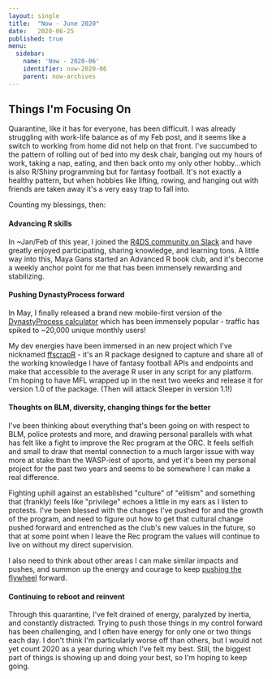 ```yaml
---
layout: single
title:  "Now - June 2020"
date:   2020-06-25
published: true
menu:
  sidebar:
    name: 'Now - 2020-06'
    identifier: now-2020-06
    parent: now-archives
---
```

## Things I'm Focusing On

Quarantine, like it has for everyone, has been difficult. I was already struggling with work-life balance as of my Feb post, and it seems like a switch to working from home did not help on that front. I've succumbed to the pattern of rolling out of bed into my desk chair, banging out my hours of work, taking a nap, eating, and then back onto my only other hobby...which is also R/Shiny programming but for fantasy football. It's not exactly a healthy pattern, but when hobbies like lifting, rowing, and hanging out with friends are taken away it's a very easy trap to fall into.

Counting my blessings, then:

#### Advancing R skills

In ~Jan/Feb of this year, I joined the [R4DS community on Slack](http://r4ds.io/join) and have greatly enjoyed participating, sharing knowledge, and learning tons. A little way into this, Maya Gans started an Advanced R book club, and it's become a weekly anchor point for me that has been immensely rewarding and stabilizing.

#### Pushing DynastyProcess forward

In May, I finally released a brand new mobile-first version of the [DynastyProcess calculator](https://apps.dynastyprocess.com/calculator) which has been immensely popular - traffic has spiked to ~20,000 unique monthly users!

My dev energies have been immersed in an new project which I've nicknamed [ffscrapR](https://github.com/dynastyprocess/ffscrapr) - it's an R package designed to capture and share all of the working knowledge I have of fantasy football APIs and endpoints and make that accessible to the average R user in any script for any platform. I'm hoping to have MFL wrapped up in the next two weeks and release it for version 1.0 of the package. (Then will attack Sleeper in version 1.1!)

#### Thoughts on BLM, diversity, changing things for the better

I've been thinking about everything that's been going on with respect to BLM, police protests and more, and drawing personal parallels with what has felt like a fight to improve the Rec program at the ORC. It feels selfish and small to draw that mental connection to a much larger issue with way more at stake than the WASP-iest of sports, and yet it's been my personal project for the past two years and seems to be somewhere I can make a real difference.

Fighting uphill against an established "culture" of "elitism" and something that (frankly) feels like "privilege" echoes a little in my ears as I listen to protests. I've been blessed with the changes I've pushed for and the growth of the program, and need to figure out how to get that cultural change pushed forward and entrenched as the club's new values in the future, so that at some point when I leave the Rec program the values will continue to live on without my direct supervision.

I also need to think about other areas I can make similar impacts and pushes, and summon up the energy and courage to keep [pushing the flywheel](https://www.jimcollins.com/concepts/the-flywheel.html) forward.

#### Continuing to reboot and reinvent

Through this quarantine, I've felt drained of energy, paralyzed by inertia, and constantly distracted. Trying to push those things in my control forward has been challenging, and I often have energy for only one or two things each day. I don't think I'm particularly worse off than others, but I would not yet count 2020 as a year during which I've felt my best. Still, the biggest part of things is showing up and doing your best, so I'm hoping to keep going.
